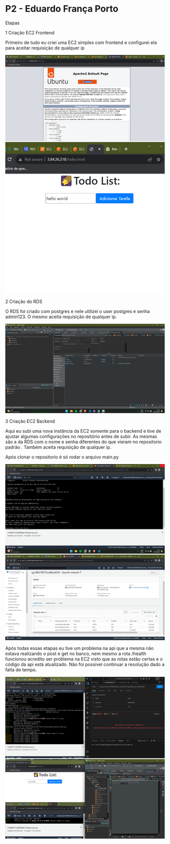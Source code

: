# P2 - Eduardo França Porto

Etapas

1 Criação EC2 Frontend

Primeiro de tudo eu criei uma EC2 simples com frontend e configurei ela para aceitar requisição de qualquer ip

<img src="./media/ec2-front.png" display="flex">

<img src="./media/site.png" display="flex">

2 Criação do RDS

O RDS foi criado com postgres e nele utilizei o user postgres e senha admin123. O mesmo aceita requisição de qualquer ip.

<img src="./media/conexao-dbvear.png" display="flex">

3 Criação EC2 Backend

Aqui eu subi uma nova instância da EC2 somente para o backend e tive de ajustar algumas configurações no repositório antes de subir. As mesmas são a da RDS com o nome e senha diferentes do que vieram no repositorio padrão . Também aceita requisição de qualquer ip.

Após clonar o repositorio é só rodar o arquivo main.py

<img src="./media/ec2-back.png" display="flex">
<img src="./media/inbound rules.png" display="flex">



Após todas essas etapas eu tive um problema na api que a mesma não estava realizando o post e get  no banco, nem mesmo a rota /health funcionou acredito ser problema na EC2 visto que as rotas estão certas e o código da api está atualizado. Não foi possível continuar a resolução dado a falta de tempo.

<img src="./media/problema-api.png" display="flex">
<img src="./media/problema.png" display="flex">


